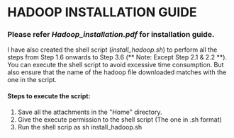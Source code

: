 HADOOP INSTALLATION GUIDE
====

### Please refer *Hadoop_installation.pdf* for installation guide.

I have also created the shell script (*install_hadoop.sh*) to perform all the steps from Step 1.6 onwards to Step 3.6 (** Note: Except Step 2.1 & 2.2 **). You can execute the shell script to avoid excessive time consumption. But also ensure that the name of the hadoop file downloaded matches with the one in the script.

#### Steps to execute the script:
1. Save all the attachments in the "Home" directory.
2. Give the execute permission to the shell script (The one in .sh format)
3. Run the shell scrip as sh install\_hadoop.sh


